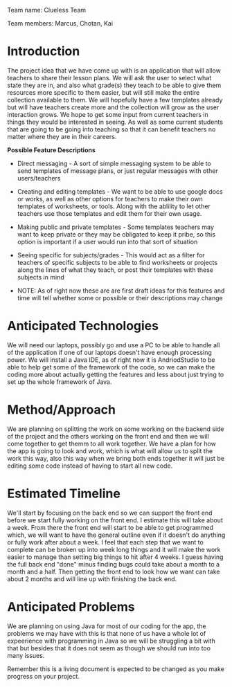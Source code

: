 Team name: Clueless Team

Team members: Marcus, Chotan, Kai

# Introduction
The project idea that we have come up with is an application that will allow teachers to share their lesson plans. We will ask the user to select what state they are in, and also what grade(s) they teach to be able to give them resources more specific to them easier, but will still make the entire collection available to them. We will hopefully have a few templates already but will have teachers create more and the collection will grow as the user interaction grows.
We hope to get some input from current teachers in things they would be interested in seeing. As well as some current students that are going to be going into teaching so that it can benefit teachers no matter where they are in their careers.



**Possible Feature Descriptions**

* Direct messaging - A sort of simple messaging system to be able to send templates of message plans, or just regular messages with other users/teachers

* Creating and editing templates - We want to be able to use google docs or works, as well as other options for teachers to make their own templates of worksheets, or tools. Along with the ablility to let other teachers use those templates and edit them for their own usage.

* Making public and private templates - Some templates teachers may want to keep private or they may be obligated to keep it pribe, so this option is important if a user would run into that sort of situation

* Seeing specific for subjects/grades - This would act as a filter for teachers of specific subjects to be able to find worksheets or projects along the lines of what they teach, or post their templates with these subjects in mind

* NOTE: As of right now these are are first draft ideas for this features and time will tell whether some or possible or their descriptions may change 


# Anticipated Technologies
We will need our laptops, possibly go and use a PC to be able to handle all of the application if one of our laptops doesn't have enough processing power. We will install a Java IDE, as of right now it is AndriodStudio to be able to help get some of the framework of the code, so we can make the coding more about actually getting the features and less about just trying to set up the whole framework of Java.

# Method/Approach
We are planning on splitting the work on some working on the backend side of the project and the others working on the front end and then we will come together to get themm to all work together. We have a plan for how the app is going to look and work, which is what will allow us to split the work this way, also this way when we bring both ends together it will just be editing some code instead of having to start all new code.

# Estimated Timeline
We'll start by focusing on the back end so we can support the front end before we start fully working on the front end. I estimate this will take about a week. From there the front end will start to be able to get programmed which, we will want to have the general outline even if it doesn't do anything or fully work after about a week. I feel that each step that we want to complete can be broken up into week long things and it will make the work easier to manage than setting big things to hit after 4 weeks. I guess having the full back end "done" minus finding bugs could take about a month to a month and a half. Then getting the front end to look how we want can take about 2 months and will line up with finishing the back end.

# Anticipated Problems
We are planning on using Java for most of our coding for the app, the problems we may have with this is that none of us have a whole lot of expeerience with programming in Java so we will be struggling a bit with that but besides that it does not seem as though we should run into too many issues.

Remember this is a living document is expected to be changed as you make progress on your project.




